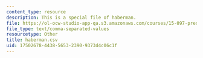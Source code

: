 ```yaml
---
content_type: resource
description: This is a special file of haberman.
file: https://ol-ocw-studio-app-qa.s3.amazonaws.com/courses/15-097-prediction-machine-learning-and-statistics-spring-2012/175026784438565323909373d4c06c1f_haberman.csv
file_type: text/comma-separated-values
resourcetype: Other
title: haberman.csv
uid: 17502678-4438-5653-2390-9373d4c06c1f
---
```

